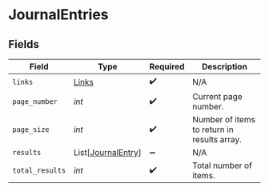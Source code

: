# JournalEntries


## Fields

| Field                                                     | Type                                                      | Required                                                  | Description                                               |
| --------------------------------------------------------- | --------------------------------------------------------- | --------------------------------------------------------- | --------------------------------------------------------- |
| `links`                                                   | [Links](../../models/shared/links.md)                     | :heavy_check_mark:                                        | N/A                                                       |
| `page_number`                                             | *int*                                                     | :heavy_check_mark:                                        | Current page number.                                      |
| `page_size`                                               | *int*                                                     | :heavy_check_mark:                                        | Number of items to return in results array.               |
| `results`                                                 | List[[JournalEntry](../../models/shared/journalentry.md)] | :heavy_minus_sign:                                        | N/A                                                       |
| `total_results`                                           | *int*                                                     | :heavy_check_mark:                                        | Total number of items.                                    |